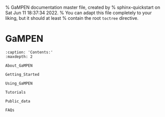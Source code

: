 % GaMPEN documentation master file, created by
% sphinx-quickstart on Sat Jun 11 18:37:34 2022.
% You can adapt this file completely to your liking, but it should at least
% contain the root `toctree` directive.

# GaMPEN

```{toctree}
:caption: 'Contents:'
:maxdepth: 2

About_GaMPEN

Getting_Started

Using_GaMPEN

Tutorials

Public_data

FAQs

```

